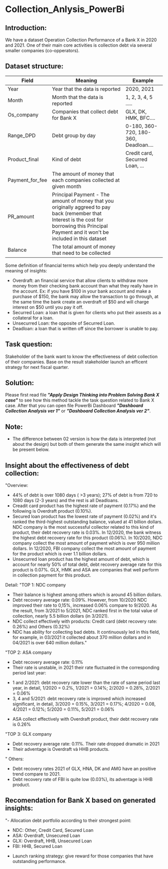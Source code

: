 # Collection_Anlysis_PowerBi
## **Introduction:** 
We have a dataset Operation Collection Performance of a Bank X in 2020 and 2021. One of their main core activities is collection debt via several smaller companies (co-opperators). 

## **Dataset structure:** 

| **Field**     | **Meaning**   | **Example**   | 
| ------------- | ------------- | ------------- | 
| Year  | Year that the data is reported  | 2020, 2021 |
| Month  | Month that the data is reported  | 1, 2, 3, 4, 5 .....|
| Os_company  | Companies that collect debt for Bank X  | GLX, DK, HMK, BFC.... |
| Range_DPD  | Debt group by day | 0-180, 360-720, 180-360, Deadloan....|
| Product_final  | Kind of debt  | Credit card, Securred Loan, ...|
| Payment_for_fee  | The amount of money that each companies collected at given month|
| PR_amount  | Principal Payment - The amount of money that you originally aggreed to pay back (remember that Interest is the cost for borrowing this Principal Payment and it won't be included in this dataset |
| Balance  | The total amount of money that need to be collected |

Some definition of financial terms which help you deeply understand the meaning of insights:
 - Overdraft: an financial service that allow clients to withdraw more money from their checking bank account than what they really have in the account. Ex: if you have $100 in your bank account and make a purchase of $150, the bank may allow the transaction to go through, at the same time the bank create an overdraft of $50 and will charge interest on $50 until you pay it off.
 - Securred Loan: a loan that is given for clients who put their assests as a collateral for a loan.
 - Unsecurred Loan: the opposite of Securred Loan.
 - Deadloan: a loan that is written off since the borrower is unable to pay.

## **Task question:** 
Stakeholder of the bank want to know the effectiveness of debt collection of their companies. Base on the result stakeholder launch an efficent strategy for next fiscal quarter.

## **Solution:**
Please first read file ***"Apply Design Thinking into Problem Solving Bank X case"*** to see how this method tackle the task question related to Bank X case. After that you can open file PowerBi Dashboard  ***"Dashboard Collection Analysis ver 1"*** or ***"Dashboard Collection Analysis ver 2"***.

## **Note:** 
 - The difference between 02 version is how the data is interpreted (not about the design) but both of them generate the same insight which will be present below.
 
## **Insight about the effectiveness of debt collection:**

"Overview:
 - 44% of debt is over 1080 days ( >3 years); 27% of debt is from 720 to 1080 days (2-3 years) and the rest is all Deadloans.
 - Creadit card product has the highest rate of payment (0.17%) and the following is Overdraft product (0.10%).
 - Secured loan product has the lowest rate of payment (0.02%) and it's ranked the third-highest outstanding balance, valued at 41 billion dollars. NDC company is the most successful collector related to this kind of product, their debt recovery rate is 0.03%. In 12/2020, the bank witness the highest debt recovery rate for this product (0.06%). In 10/2020, NDC company collect the most amount of payment which is over 950 million dollars. In 12/2020, FBI company collect the most amount of payment for the product which is over 1.1 billion dollars.
 - Unsecurred loan product has the highest amount of debt, which is account for nearly 50% of total debt, debt recovery average rate for this product is 0.07%. GLX, HMK and ASA are companies that well perform in collection payment for this product.

Detail:
"TOP 1: NDC company
 - Their balance is highest among others which is around 45 billion dollars. 
 - Debt recovery average rate: 0.09%. However, from 10/2020 NDC improved their rate to 0,15%, increased 0.06% compare to 9/2020. As the result, from 3/2021 to 5/2021, NDC ranked first in the total value of collection, nearly 5.5 billion dollars (in 3/2021).
 - NDC collect effectively with products: Credit card (debt recovery rate: 0.26%) and Others (0.32%)
 - NDC has ability for collecting bad debts. It continuously led in this field, for example, in 03/2021 it collected about 370 million dollars and in 04/2021 is over 640 million dollars."														


"TOP 2: ASA company
 - Debt recovery average rate: 0.11%
 - Their rate is unstable, in 2021 their rate fluctuated in the corresponding period last year: 
 + 1 and 2/2021: debt recovery rate lower than the rate of same period last year, in detail, 1/2020 = 0.2%, 1/2021 = 0.14%; 2/2020 = 0.28%, 2/2021 = 0.06%
 + 3, 4 and 5/2021: debt recovery rate is improved which increased significant, in detail, 3/2020 = 0.15%, 3/2021 = 0.17%; 4/2020 = 0.08, 4/2021 = 0.12%; 5/2020 = 0.11%, 5/2021 = 0.06%
 - ASA collect effectively with Overdraft product, their debt recovery rate is 0.26%													


"TOP 3: GLX company
 - Debt recovery average rate: 0.11%. Their rate dropped dramatic in 2021
 - Their adventage is Overdraft và HHB products.
 
 " Others:
 - Debt recovery rates 2021 of GLX, HNA, DK and AMG have an positive trend compare to 2021.
 - Debt recovery rate of FBI is quite low (0.03%), its adventage is HHB product.
				
## **Recomendation for Bank X based on generated insights:**

"- Allocation debt portfolio according to their strongest point:
 + NDC: Other, Credit Card, Secured Loan
 + ASA: Overdraft, Unsecured Loan
 + GLX: Overdraft, HHB, Unsecured Loan
 + FBI: HHB, Secured Loan
 - Launch ranking strategy: give reward for those companies that have outstanding performance.												




















